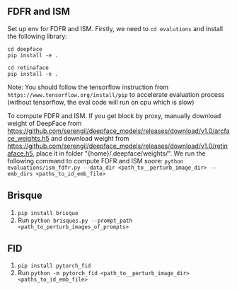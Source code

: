 

## FDFR and ISM
Set up env for FDFR and ISM. Firstly, we need to `cd evalutions` and install the following library:

```
cd deepface
pip install -e .

cd retinaface
pip install -e .
```

Note: You should follow the tensorflow instruction from `https://www.tensorflow.org/install/pip` to accelerate evaluation process (without tensorflow, the eval code will run on cpu which is slow)

To compute FDFR and ISM. If you get block by proxy, manually download weight of DeepFace from https://github.com/serengil/deepface_models/releases/download/v1.0/arcface_weights.h5 and download weight from https://github.com/serengil/deepface_models/releases/download/v1.0/retinaface.h5, place it in folder "{home}/.deepface/weights/".
We run the following command to compute FDFR and ISM soore: `python evaluations/ism_fdfr.py --data_dir <path_to__perturb_image_dir> --emb_dirs <paths_to_id_emb_file>`



## Brisque

1. `pip install brisque`
2. Run `python brisques.py --prompt_path <path_to_perturb_images_of_prompts>`


## FID

1. `pip install pytorch_fid`
2. Run `python -m pytorch_fid <path_to__perturb_image_dir> <paths_to_id_emb_file>`

